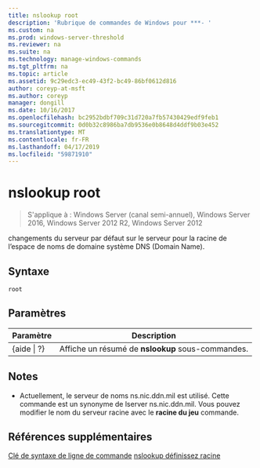 ```yaml
---
title: nslookup root
description: 'Rubrique de commandes de Windows pour ***- '
ms.custom: na
ms.prod: windows-server-threshold
ms.reviewer: na
ms.suite: na
ms.technology: manage-windows-commands
ms.tgt_pltfrm: na
ms.topic: article
ms.assetid: 9c29edc3-ec49-43f2-bc49-86bf0612d816
author: coreyp-at-msft
ms.author: coreyp
manager: dongill
ms.date: 10/16/2017
ms.openlocfilehash: bc2952bdbf709c31d720a7fb57430429edf9feb1
ms.sourcegitcommit: 0d0b32c8986ba7db9536e0b8648d4ddf9b03e452
ms.translationtype: MT
ms.contentlocale: fr-FR
ms.lasthandoff: 04/17/2019
ms.locfileid: "59871910"
---
```

# <a name="nslookup-root"></a>nslookup root

>S'applique à : Windows Server (canal semi-annuel), Windows Server 2016, Windows Server 2012 R2, Windows Server 2012

changements du serveur par défaut sur le serveur pour la racine de l’espace de noms de domaine système DNS (Domain Name).
## <a name="syntax"></a>Syntaxe
```
root 
```
## <a name="parameters"></a>Paramètres
|Paramètre|Description|
|-------|--------|
|{aide &#124; ?}|Affiche un résumé de **nslookup** sous-commandes.|
## <a name="remarks"></a>Notes
-   Actuellement, le serveur de noms ns.nic.ddn.mil est utilisé. Cette commande est un synonyme de lserver ns.nic.ddn.mil. Vous pouvez modifier le nom du serveur racine avec le **racine du jeu** commande.
## <a name="additional-references"></a>Références supplémentaires
[Clé de syntaxe de ligne de commande](command-line-syntax-key.md)
[nslookup définissez racine](nslookup-set-root.md)
